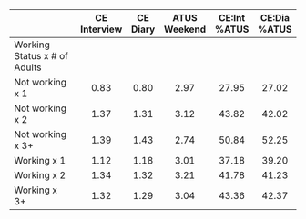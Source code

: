 
|                      | CE<br>Interview |  CE<br>Diary | ATUS<br>Weekend | CE:Int<br>%ATUS | CE:Dia<br>%ATUS |
| -------------------- | :----------: | :----------: | :----------: | :----------: | :----------: |
| Working Status x # of Adults |              |              |              |              |              |
| Not working x 1      |         0.83 |         0.80 |         2.97 |        27.95 |        27.02 |
| Not working x 2      |         1.37 |         1.31 |         3.12 |        43.82 |        42.02 |
| Not working x 3+     |         1.39 |         1.43 |         2.74 |        50.84 |        52.25 |
| Working x 1          |         1.12 |         1.18 |         3.01 |        37.18 |        39.20 |
| Working x 2          |         1.34 |         1.32 |         3.21 |        41.78 |        41.23 |
| Working x 3+         |         1.32 |         1.29 |         3.04 |        43.36 |        42.37 |

